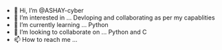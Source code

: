 - 👋 Hi, I’m @ASHAY-cyber
- 👀 I’m interested in ... Devloping and collaborating as per my capablities
- 🌱 I’m currently learning ... Python
- 💞️ I’m looking to collaborate on ... Python and C
- 📫 How to reach me ...

<!---
ASHAY-cyber/ASHAY-cyber is a ✨ special ✨ repository because its `README.md` (this file) appears on your GitHub profile.
You can click the Preview link to take a look at your changes.
--->
